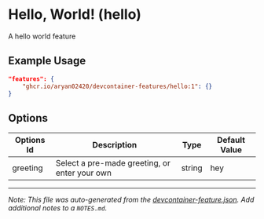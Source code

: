 
# Hello, World! (hello)

A hello world feature

## Example Usage

```json
"features": {
    "ghcr.io/aryan02420/devcontainer-features/hello:1": {}
}
```

## Options

| Options Id | Description | Type | Default Value |
|-----|-----|-----|-----|
| greeting | Select a pre-made greeting, or enter your own | string | hey |



---

_Note: This file was auto-generated from the [devcontainer-feature.json](https://github.com/aryan02420/devcontainer-features/blob/main/src/hello/devcontainer-feature.json).  Add additional notes to a `NOTES.md`._
